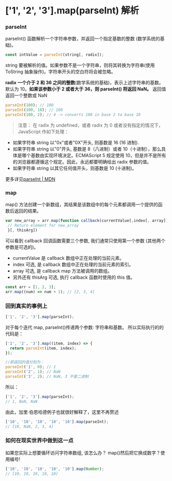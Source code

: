 # ['1', '2', '3'].map(parseInt) 解析

### parseInt

parseInt() 函数解析一个字符串参数，并返回一个指定基数的整数 (数学系统的基础)。

```js
const intValue = parseInt(string[, radix]);
```

string 要被解析的值。如果参数不是一个字符串，则将其转换为字符串(使用 ToString 抽象操作)。字符串开头的空白符将会被忽略。

**radix 一个介于 2 和 36 之间的整数**(数学系统的基础)，表示上述字符串的基数。默认为 10。**如果该参数小于 2 或者大于 36，则 parseInt() 将返回 NaN。**
返回值 返回一个整数或 NaN

```js
parseInt(100); // 100
parseInt(100, 10); // 100
parseInt(100, 2); // 4 -> converts 100 in base 2 to base 10
```

> 注意：
> 在 radix 为 undefined，或者 radix 为 0 或者没有指定的情况下，JavaScript 作如下处理：

- 如果字符串 string 以"0x"或者"0X"开头, 则基数是 16 (16 进制).
- 如果字符串 string 以"0"开头, 基数是 8（八进制）或者 10（十进制），那么具体是哪个基数由实现环境决定。ECMAScript 5 规定使用 10，但是并不是所有的浏览器都遵循这个规定。因此，永远都要明确给出 radix 参数的值。
- 如果字符串 string 以其它任何值开头，则基数是 10 (十进制)。

更多详见[parseInt | MDN](https://developer.mozilla.org/zh-CN/docs/Web/JavaScript/Reference/Global_Objects/parseInt)

### map

map() 方法创建一个新数组，其结果是该数组中的每个元素都调用一个提供的函数后返回的结果。

```js
var new_array = arr.map(function callback(currentValue[,index[, array]]) {
 // Return element for new_array
 }[, thisArg])
```

可以看到 callback 回调函数需要三个参数, 我们通常只使用第一个参数 (其他两个参数是可选的)。

- currentValue 是 callback 数组中正在处理的当前元素。
- index 可选, 是 callback 数组中正在处理的当前元素的索引。
- array 可选, 是 callback map 方法被调用的数组。
- 另外还有 thisArg 可选, 执行 callback 函数时使用的 this 值。

```js
const arr = [1, 2, 3];
arr.map((num) => num + 1); // [2, 3, 4]
```

### 回到真实的事例上

```js
['1', '2', '3'].map(parseInt);
```

对于每个迭代 map, parseInt()传递两个参数: 字符串和基数。
所以实际执行的的代码是：

```js
['1', '2', '3'].map((item, index) => {
  return parseInt(item, index);
});

//即返回的值分别为：
parseInt('1', 0); // 1
parseInt('2', 1); // NaN
parseInt('3', 2); // NaN, 3 不是二进制
```

所以：

```js
['1', '2', '3'].map(parseInt);
// 1, NaN, NaN
```

由此，加里·伯恩哈德例子也就很好解释了，这里不再赘述

```js
['10', '10', '10', '10', '10'].map(parseInt);
// [10, NaN, 2, 3, 4]
```

### 如何在现实世界中做到这一点

如果您实际上想要循环访问字符串数组, 该怎么办？ map()然后把它换成数字？使用编号!

```js
['10', '10', '10', '10', '10'].map(Number);
// [10, 10, 10, 10, 10]
```
